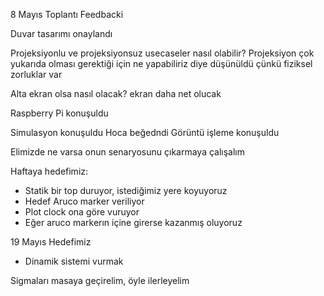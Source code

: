 8 Mayıs Toplantı Feedbacki

Duvar tasarımı onaylandı

Projeksiyonlu ve projeksiyonsuz usecaseler nasıl olabilir?
	Projeksiyon çok yukarıda olması gerektiği için ne yapabiliriz diye düşünüldü
		çünkü fiziksel zorluklar var
	
Alta ekran olsa nasıl olacak?
		ekran daha net olucak

Raspberry Pi konuşuldu

Simulasyon konuşuldu
	Hoca beğedndi
Görüntü işleme konuşuldu		

Elimizde ne varsa onun senaryosunu çıkarmaya çalışalım

Haftaya hedefimiz:

* Statik bir top duruyor, istediğimiz yere koyuyoruz
* Hedef Aruco marker veriliyor
* Plot clock ona göre vuruyor
* Eğer aruco markerın içine girerse kazanmış oluyoruz

19 Mayıs Hedefimiz

* Dinamik sistemi vurmak 

Sigmaları masaya geçirelim, öyle ilerleyelim

